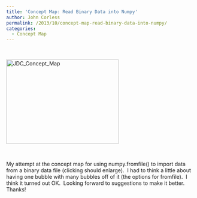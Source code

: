 ```yaml
---
title: 'Concept Map: Read Binary Data into Numpy'
author: John Corless
permalink: /2013/10/concept-map-read-binary-data-into-numpy/
categories:
  - Concept Map
---
```

&nbsp;

[<img class="alignnone size-medium wp-image-4886" alt="JDC_Concept_Map" src="http://teaching.software-carpentry.org/wp-content/uploads/2013/10/JDC_Concept_Map-300x225.jpg" width="300" height="225" />][1]

&nbsp;

My attempt at the concept map for using numpy.fromfile() to import data from a binary data file (clicking should enlarge).  I had to think a little about having one bubble with many bubbles off of it (the options for fromfile).  I think it turned out OK.  Looking forward to suggestions to make it better.  Thanks!

 [1]: http://teaching.software-carpentry.org/wp-content/uploads/2013/10/JDC_Concept_Map.jpg
